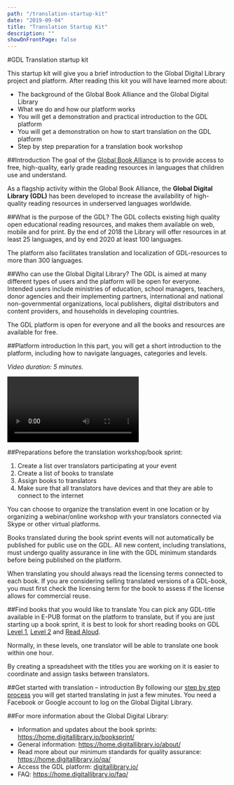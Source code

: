 ```yaml
---
path: "/translation-startup-kit"
date: "2019-09-04"
title: "Translation Startup Kit"
description: ""
showOnFrontPage: false
---
```


#GDL Translation startup kit

This startup kit will give you a brief introduction to the Global Digital Library project and platform. After reading this kit you will have learned more about:

- The background of the Global Book Alliance and the Global Digital Library
- What we do and how our platform works
- You will get a demonstration and practical introduction to the GDL platform
- You will get a demonstration on how to start translation on the GDL platform
- Step by step preparation for a translation book workshop

##Introduction
The goal of the [Global Book Alliance](http://globalbookalliance.org/) is to provide access to free, high-quality, early grade reading resources in languages that children use and understand.

As a flagship activity within the Global Book Alliance, the **Global Digital Library (GDL)** has been developed to increase the availability of high-quality reading resources in underserved languages worldwide.

##What is the purpose of the GDL?
The GDL collects existing high quality open educational reading resources, and makes them available on web, mobile and for print. By the end of 2018 the Library will offer resources in at least 25 languages, and by end 2020 at least 100 languages.

The platform also facilitates translation and localization of GDL-resources to more than 300 languages.

##Who can use the Global Digital Library?
The GDL is aimed at many different types of users and the platform will be open for everyone. Intended users include ministries of education, school managers, teachers, donor agencies and their implementing partners, international and national non-governmental organizations, local publishers, digital distributors and content providers, and households in developing countries.

The GDL platform is open for everyone and all the books and resources are available for free.

##Platform introduction
In this part, you will get a short introduction to the platform, including how to navigate languages, categories and levels.

_Video duration: 5 minutes._

<video>
https://www.youtube.com/watch?v=cu_OFKi8UBA
</video>

##Preparations before the translation workshop/book sprint:

1. Create a list over translators participating at your event
2. Create a list of books to translate
3. Assign books to translators
4. Make sure that all translators have devices and that they are able to connect to the internet

You can choose to organize the translation event in one location or by organizing a webinar/online workshop with your translators connected via Skype or other virtual platforms.

Books translated during the book sprint events will not automatically be published for public use on the GDL. All new content, including translations, must undergo quality assurance in line with the GDL minimum standards before being published on the platform.

When translating you should always read the licensing terms connected to each book. If you are considering selling translated versions of a GDL-book, you must first check the licensing term for the book to assess if the license allows for commercial reuse.

##Find books that you would like to translate
You can pick any GDL-title available in E-PUB format on the platform to translate, but if you are just starting up a book sprint, it is best to look for short reading books on GDL [Level 1](https://digitallibrary.io/en/books/browse?readingLevel=1&category=library_books), [Level 2](https://digitallibrary.io/en/books/browse?readingLevel=2&category=library_books) and [Read Aloud](https://digitallibrary.io/en/books/browse?readingLevel=read-aloud&category=library_books).

Normally, in these levels, one translator will be able to translate one book within one hour.

By creating a spreadsheet with the titles you are working on it is easier to coordinate and assign tasks between translators.

##Get started with translation – introduction
By following our [step by step process](https://home.digitallibrary.io/translate/) you will get started translating in just a few minutes. You need a Facebook or Google account to log on the Global Digital Library.

##For more information about the Global Digital Library:

- Information and updates about the book sprints: https://home.digitallibrary.io/booksprint/
- General information: https://home.digitallibrary.io/about/
- Read more about our minimum standards for quality assurance: https://home.digitallibrary.io/qa/
- Access the GDL platform: [digitallibrary.io/](https://digitallibrary.io/)
- FAQ: https://home.digitallibrary.io/faq/
